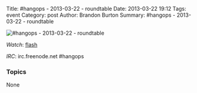 Title: #hangops - 2013-03-22 - roundtable
Date: 2013-03-22 19:12
Tags: event
Category: post
Author: Brandon Burton
Summary: #hangops - 2013-03-22 - roundtable

![#hangops - 2013-03-22 - roundtable](http://i.ytimg.com/vi/NChoz_G883U/3.jpg)

_Watch_: [flash](https://www.youtube.com/v/NChoz_G883U?version=3&f=user_uploads&app=youtube_gdata)

_IRC_: irc.freenode.net #hangops

### Topics
None

